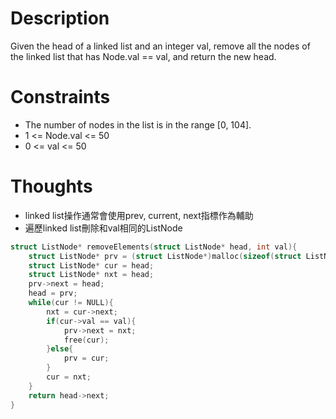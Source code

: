 # Description

Given the head of a linked list and an integer val, remove all the nodes of the linked list that has Node.val == val, and return the new head.

# Constraints

- The number of nodes in the list is in the range [0, 104].
- 1 <= Node.val <= 50
- 0 <= val <= 50

# Thoughts

- linked list操作通常會使用prev, current, next指標作為輔助
- 遍歷linked list刪除和val相同的ListNode

```C
struct ListNode* removeElements(struct ListNode* head, int val){
	struct ListNode* prv = (struct ListNode*)malloc(sizeof(struct ListNode));
	struct ListNode* cur = head;
	struct ListNode* nxt = head;
	prv->next = head;
	head = prv;
	while(cur != NULL){
		nxt = cur->next;
		if(cur->val == val){
			prv->next = nxt;
			free(cur);
		}else{
			prv = cur;
		}
		cur = nxt;
	}
	return head->next;
}
```

